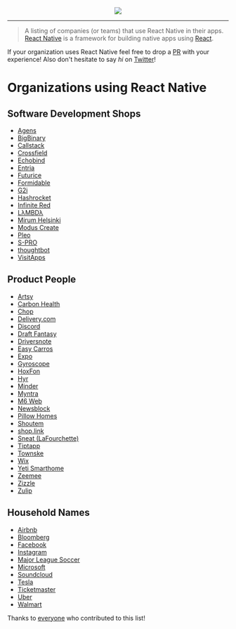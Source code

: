 <center>
  <img src="./Artwork.png" />
</center>

---

>A listing of companies (or teams) that use React Native in their apps. [React Native](https://facebook.github.io/react-native/) is a framework for building native apps using [React](https://facebook.github.io/react/).

If your organization uses React Native feel free to drop a [PR](https://github.com/datwheat/react-native-bet/pull/new/master) with your experience! Also don't hesitate to say _hi_ on [Twitter](https://twitter.com/datwheat)!

# Organizations using React Native

## Software Development Shops

- [Agens](https://agens.no/)
- [BigBinary](http://www.bigbinary.com/)
- [Callstack](https://blog.callstack.io/write-react-native-apps-in-2017-style-with-mobx-e2dffc209fcb)
- [Crossfield](http://www.crossfield.com/)
- [Echobind](https://echobind.com/blog/betting-on-react-native/)
- [Entria](https://www.entria.com.br/)
- [Futurice](http://getpepperoni.com/)
- [Formidable](https://www.youtube.com/watch?v=FbAPw8RUEmA&t=809s)
- [G2i](http://www.g2idev.com)
- [Hashrocket](https://hashrocket.com/blog/posts/tips-and-tricks-from-integrating-react-native-with-existing-native-apps)
- [Infinite Red](https://shift.infinite.red/unveiling-ignite-2-d27d772c4959)
- [LλMBDλ](http://www.lambdaconsulting.co)
- [Mirum Helsinki](https://www.mirumagency.com/helsinki)
- [Modus Create](http://www.moduscreate.com)
- [Pleo](https://pleo.io)
- [S-PRO](http://s-pro.io/)
- [thoughtbot](https://thoughtbot.com/services/react-native)
- [VisitApps](https://www.visitapps.com/)

## Product People

- [Artsy](https://artsy.github.io/series/react-native-at-artsy/)
- [Carbon Health](https://www.carbonhealth.com/)
- [Chop](http://blog.getchop.io/2016/10/13/how-we-built-chop/)
- [Delivery.com](https://medium.com/delivery-com-engineering/react-native-in-an-existing-ios-app-delivered-874ba95a3c52#.37qruw6ck)
- [Discord](https://discord.engineering/react-native-deep-dive-91fd5e949933#.5jnqftgof)
- [Draft Fantasy](https://draftfantasyfootball.co.uk/)
- [Driversnote](https://www.driversnote.com/)
- [Easy Carros](https://easycarros.com)
- [Expo](https://blog.expo.io/sketch-a-playground-for-react-native-16b2401f44a2)
- [Gyroscope](https://blog.gyrosco.pe/building-the-app-1dac1a97d253)
- [HoxFon](https://www.hoxfon.com)
- [Hyr](https://hyr.work)
- [Minder](http://www.minderme.co)
- [Myntra](https://medium.com/myntra-engineering/updating-apps-on-the-fly-aab40c26fac2)
- [M6 Web](http://tech.m6web.fr/get-brownfield-react-native-app-built-on-demand/)
- [Newsblock](https://newsblock.io)
- [Pillow Homes](https://www.pillowhomes.com/)
- [Shoutem](https://blog.shoutem.com/brief-history-react-native/)
- [shop.link](https://shop.link)
- [Sneat (LaFourchette)](http://www.sneat.fr/)
- [Tiptapp](http://tiptapp.se/)
- [Townske](https://hackernoon.com/townske-app-in-react-native-6ad557de7a7c)
- [Wix](https://www.youtube.com/watch?v=abSNo2P9mMM)
- [Yeti Smarthome](https://medium.com/react-native-development/developing-beyond-the-screen-9af812b96724)
- [Zeemee](https://zeemee.engineering/react-native-on-android-lessons-learned-99fee8f1d390)
- [Zizzle](http://zizzle.io)
- [Zulip](https://zulip.org)

## Household Names

- [Airbnb](https://www.youtube.com/watch?v=tUfgQtmG3R0)
- [Bloomberg](https://www.techatbloomberg.com/blog/bloomberg-used-react-native-develop-new-consumer-app/)
- [Facebook](https://code.facebook.com/posts/895897210527114/dive-into-react-native-performance/)
- [Instagram](https://engineering.instagram.com/react-native-at-instagram-dd828a9a90c7#.3h4wir4zr)
- [Major League Soccer](https://labs.mlssoccer.com/)
- [Microsoft](https://microsoft.github.io/reactxp/blog/2017/04/06/introducing-reactxp.html)
- [Soundcloud](https://developers.soundcloud.com/blog/react-native-at-soundcloud)
- [Tesla](https://gist.github.com/timdorr/35c95d0037c5334d143b49c25db303c9)
- [Ticketmaster](https://www.youtube.com/watch?v=PpXam6w-Yd8)
- [Uber](https://eng.uber.com/ubereats-react-native/)
- [Walmart](https://medium.com/walmartlabs/react-native-at-walmartlabs-cdd140589560#.ueonqqloc)

Thanks to [everyone](https://github.com/datwheat/react-native-bet/graphs/contributors) who contributed to this list!

